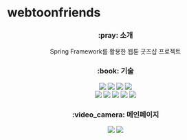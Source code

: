 # webtoonfriends

<div align="center">
 <h3>:pray: 소개</h3>
	<p>Spring Framework를 활용한 웹툰 굿즈샵 프로젝트</p>
</div>
 
<div align="center">
	<h3>:book: 기술</h3>
	<img src="https://img.shields.io/badge/Java-007396?style=flat&logo=Java&logoColor=white" />
	<img src="https://img.shields.io/badge/HTML5-E34F26?style=flat&logo=HTML5&logoColor=white" />
	<img src="https://img.shields.io/badge/CSS3-1572B6?style=flat&logo=CSS3&logoColor=white" />
	 <img src="https://img.shields.io/badge/JavaScript-F7DF1E?style=flat&logo=JavaScript&logoColor=white"/><br>
	<img src="https://img.shields.io/badge/Spring-6DB33F?style=flat&logo=Spring&logoColor=white"/>
	<img src="https://img.shields.io/badge/Oracle-F80000?style=flat&logo=Oracle&logoColor=white"/>
	<img src="https://img.shields.io/badge/apachemaven-C71A36?style=flat&logo=apachemaven&logoColor=white"/>
	<img src="https://img.shields.io/badge/eclipseide-2C2255?style=flat&logo=eclipseide&logoColor=white"/>
	<img src="https://img.shields.io/badge/apachetomcat-F8DC75?style=flat&logo=apachetomcat&logoColor=white"/>
	
</div>
<div align="center">
	<h3>:video_camera: 메인페이지</h3>
	<img src="https://github.com/ImSungCae/webtoonfriends/assets/134353202/8a7329f3-5332-4158-b7b1-ca39239a036d" />
	<img src="https://github.com/ImSungCae/webtoonfriends/assets/134353202/4617946d-2671-41e1-b380-31b493960ad1" />
</div>

